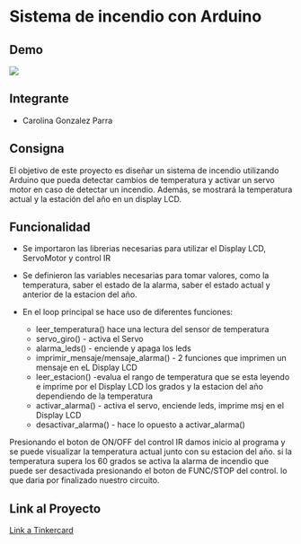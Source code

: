 
# Sistema de incendio con Arduino






## Demo

![](https://drive.google.com/file/d/1UtpIbJVPqqhiy1V4pZDgzANOKaG6MJUu/view?usp=drive_link)


## Integrante

* Carolina Gonzalez Parra
## Consigna

El objetivo de este proyecto es diseñar un sistema de incendio utilizando Arduino que pueda
detectar cambios de temperatura y activar un servo motor en caso de detectar un incendio.
Además, se mostrará la temperatura actual y la estación del año en un display LCD.

## Funcionalidad


* Se importaron las librerias necesarias para utilizar el Display LCD, ServoMotor y control IR
* Se definieron las variables necesarias para tomar valores, como la temperatura, saber el estado de la alarma, saber el estado actual y anterior de la estacion del año. 
* En el loop principal se hace uso de diferentes funciones:
     
     - leer_temperatura() hace una lectura del sensor de temperatura 
     - servo_giro() - activa el Servo
     - alarma_leds() - enciende y apaga los leds 
     - imprimir_mensaje/mensaje_alarma() - 2 funciones que imprimen un mensaje en eL Display LCD
     - leer_estacion() -evalua el rango de temperatura que se esta leyendo e imprime por el Display LCD los grados y la estacion del año dependiendo de la temperatura
     - activar_alarma() - activa el servo, enciende leds, imprime msj en el Display LCD
     - desactivar_alarma() - hace lo opuesto a activar_alarma()

 Presionando el boton de ON/OFF del control IR damos inicio al programa y se puede visualizar la temperatura actual junto con su estacion del año.
si la temperatura supera los 60 grados se activa la alarma de incendio que puede ser desactivada presionando el boton de FUNC/STOP del control. lo que daria por finalizado nuestro circuito.


## Link al Proyecto

[Link a Tinkercard](https://www.tinkercad.com/things/65HbKY1X9E9-gonzalez-carolina-2-parcial-spd/editel?sharecode=g2flcmuGaiL1eOBwNqKqYVtuZqweA9efQHscLeTH3Sc)
